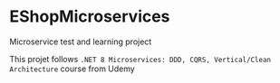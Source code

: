 # EShopMicroservices
Microservice test and learning project

This projet follows `.NET 8 Microservices: DDD, CQRS, Vertical/Clean Architecture` course from Udemy
